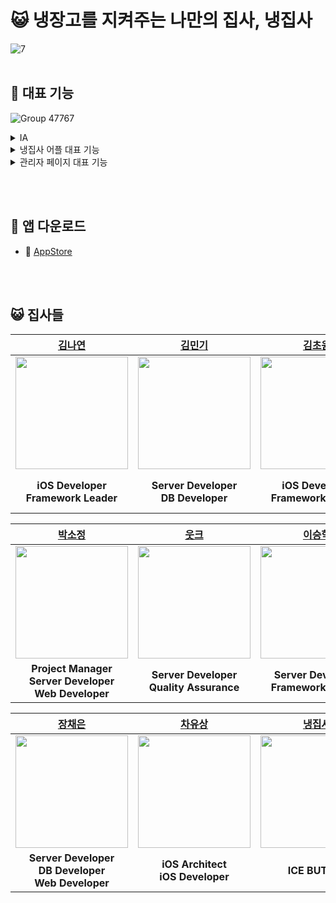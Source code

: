 # 😺 냉장고를 지켜주는 나만의 집사, 냉집사
![7](https://github.com/IceButler/.github/assets/90022940/58ff0d36-5213-4cdc-b7ce-ba1dfb3b0af4)
<br><br>

## 📍 대표 기능
![Group 47767](https://github.com/IceButler/.github/assets/90022940/a90b256f-994a-4158-8f86-2a5f6ae61b6f)

<details>
<summary>IA</summary>
 <br>
  
![9](https://github.com/IceButler/.github/assets/90022940/14ae84ac-b910-42cd-ac35-ded54e4455b5)
![10](https://github.com/IceButler/.github/assets/90022940/53ad35cd-f268-4a47-bac4-9b6fecfa7900)

</details>
<details>
<summary>냉집사 어플 대표 기능</summary>
 <br>
  
![12](https://github.com/IceButler/.github/assets/90022940/96fe5894-0635-44a9-91bd-715c0ecf42b8)
![13](https://github.com/IceButler/.github/assets/90022940/acebace8-a1ab-46b3-890d-ac4b11e4c36f)
![14](https://github.com/IceButler/.github/assets/90022940/caabf4cc-f1b2-444a-9a23-7313cdc5fe37)
![15](https://github.com/IceButler/.github/assets/90022940/e6bbbbf1-665a-49eb-ad89-ff317f88b506)


</details>
<details>
<summary>관리자 페이지 대표 기능</summary>
 <br>
  
![17](https://github.com/IceButler/.github/assets/90022940/22edab4b-8852-4672-bab3-42dbf016b59c)
![18](https://github.com/IceButler/.github/assets/90022940/491ca58d-518e-468c-b664-a074e3c5f063)

</details>

<br><br>

## 📱 앱 다운로드
 - 🍎 [AppStore](https://apps.apple.com/kr/app/%EB%83%89%EC%A7%91%EC%82%AC-%EB%83%89%EC%9E%A5%EA%B3%A0%EB%A5%BC-%EC%A7%80%EC%BC%9C%EC%A3%BC%EB%8A%94-%EB%82%98%EB%A7%8C%EC%9D%98-%EC%A7%91%EC%82%AC/id6449660911)

<br><br>
## 😺 집사들
|[김나연](https://github.com/Nya128)|[김민기](https://github.com/dangnak2)|[김초원](https://github.com/ryr0121)|[박서연](https://github.com/psyeon1120)|
|:---:|:---:|:---:|:---:|
|<img src="https://github.com/Nya128.png" width="180" height="180" >|<img src="https://github.com/dangnak2.png" width="180" height="180" >|<img src="https://github.com/ryr0121.png" width="180" height="180" >|<img src="https://github.com/psyeon1120.png" width="180" height="180">|
| **iOS Developer <br> Framework Leader** | **Server Developer <br> DB Developer**| **iOS Developer <br> Framework Leader** | **Project Manager <br> Server Developer <br> Web Developer** |

|[박소정](https://github.com/sojungpp)|[웃크](https://github.com/utku1989)|[이승학](https://github.com/leeseunghakhello)|[이찬영](https://github.com/kingchan223)|
|:---:|:---:|:---:|:---:|
|<img src="https://github.com/sojungpp.png" width="180" height="180" >|<img src="https://github.com/utku1989.png" width="180" height="180" >|<img src="https://github.com/leeseunghakhello.png" width="180" height="180" >|<img src="https://github.com/kingchan223.png" width="180" height="180">|
| **Project Manager <br> Server Developer <br> Web Developer** | **Server Developer <br> Quality Assurance**| **Server Developer <br> Framework Leader** | **Server Architect <br> Server Developer** |

|[장채은](https://github.com/chaerlo127)|[차유상](https://github.com/chayoosang)|[냉집사](https://github.com/IceButler)|
|:---:|:---:|:---:|
|<img src="https://github.com/chaerlo127.png" width="180" height="180" >|<img src="https://github.com/chayoosang.png" width="180" height="180" >|<img src="https://github.com/IceButler.png" width="180" height="180">|
| **Server Developer <br> DB Developer <br> Web Developer** | **iOS Architect <br> iOS Developer**| **ICE BUTLER** |

